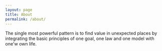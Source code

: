 ```yaml
---
layout: page
title: About
permalink: /about/
---
```


The single most powerful pattern is to find value in unexpected places by integrating the basic principles of one goal, one law and one model with one'w own life. 
